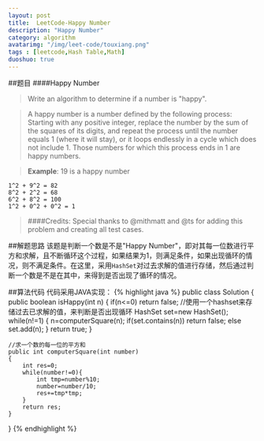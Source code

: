 ```yaml
---
layout: post
title:  LeetCode-Happy Number
description: "Happy Number"
category: algorithm
avatarimg: "/img/leet-code/touxiang.png"
tags : [leetcode,Hash Table,Math]
duoshuo: true
---
```

##题目
####Happy Number
>Write an algorithm to determine if a number is "happy".

>A happy number is a number defined by the following process: Starting with any positive integer, replace the number by the sum of the squares of its digits, and repeat the process until the number equals 1 (where it will stay), or it loops endlessly in a cycle which does not include 1. Those numbers for which this process ends in 1 are happy numbers.

>**Example**: 19 is a happy number
>
	1^2 + 9^2 = 82
	8^2 + 2^2 = 68
	6^2 + 8^2 = 100
	1^2 + 0^2 + 0^2 = 1

>####Credits:
>Special thanks to @mithmatt and @ts for adding this problem and creating all test cases.
<!-- more -->
	
##解题思路
该题是判断一个数是不是"Happy Number"，即对其每一位数进行平方和求解，且不断循环这个过程，如果结果为1，则满足条件，如果出现循环的情况，则不满足条件。在这里，采用`HashSet`对过去求解的值进行存储，然后通过判断一个数是不是在其中，来得到是否出现了循环的情况。

##算法代码
代码采用JAVA实现：
{% highlight java %}
public class Solution {
    public boolean isHappy(int n) {
    	if(n<=0)
       		return false;
       	//使用一个hashset来存储过去已求解的值，来判断是否出现循环
       	HashSet<Integer> set=new HashSet<Integer>();
       	while(n!=1)
       	{
       		n=computerSquare(n);
       		if(set.contains(n))
       			return false;
       		else
       			set.add(n);
       	}
       	return true;
    }
    
    //求一个数的每一位的平方和
    public int computerSquare(int number)
    {
    	int res=0;
    	while(number!=0){
    		int tmp=number%10;
    		number=number/10;
    		res+=tmp*tmp;
    	}
    	return res;
    }
}
{% endhighlight %}











